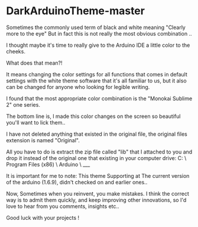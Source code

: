 # DarkArduinoTheme-master

Sometimes the commonly used term of black and white meaning "Clearly more to the eye"
But in fact this is not really the most obvious combination ..

I thought maybe it's time to really give to the Arduino IDE a little color to the cheeks.

What does that mean?!

It means changing the color settings for all functions that comes in default settings with the white theme software that it's all
familiar to us, but it also can be changed for anyone who looking for legible writing.

I found that the most appropriate color combination is the "Monokai Sublime 2" one series.

The bottom line is, I made this color changes on the screen so beautiful you'll want to lick them..

I have not deleted anything that existed in the original file, the original files extension is named "Original".

All you have to do is extract the zip file called "lib" that I attached to you and drop it instead of the original one that existing in
your computer drive: C: \ Program Files (x86) \ Arduino \ ___

It is important for me to note: This theme Supporting at The current version of the arduino (1.6.9), didn't checked on and earlier ones..

Now, Sometimes when you reinvent, you make mistakes. I think the correct way is to admit them quickly, and keep improving other
innovations, so I'd love to hear from you comments, insights etc..

Good luck with your projects !
